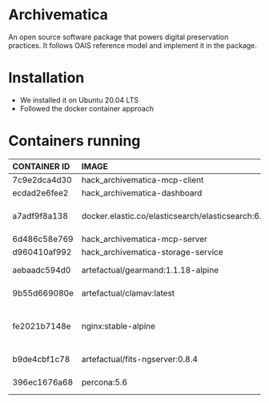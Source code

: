 # Archivematica

An open source software package that powers digital preservation practices. It follows OAIS reference model and implement it in the
package. 

# Installation

- We installed it on Ubuntu 20.04 LTS
- Followed the docker container approach

# Containers running 

|CONTAINER ID|   IMAGE |                                                 COMMAND   |      PORTS |
|:---|:---|:---|:---|
|7c9e2dca4d30|   hack_archivematica-mcp-client|                         "/src/src/MCPClient/…" | |
|ecdad2e6fee2|   hack_archivematica-dashboard |                         "/usr/local/bin/guni…" | 8000/tcp|
|a7adf9f8a138 |  docker.elastic.co/elasticsearch/elasticsearch:6.5.4|   "/usr/local/bin/dock…" | 9300/tcp, 127.0.0.1:62002->9200/tcp|
|6d486c58e769 |  hack_archivematica-mcp-server                   |  "/src/src/MCPServer/…"     | |
|d960410af992 |  hack_archivematica-storage-service   | "/usr/local/bin/guni…"                 |  8000/tcp |
|aebaadc594d0 |  artefactual/gearmand:1.1.18-alpine|                    "docker-entrypoint.s…" |   127.0.0.1:62004->4730/tcp |
|9b55d669080e |  artefactual/clamav:latest          |                   "/run.sh"              | 127.0.0.1:62006->3310/tcp |
|fe2021b7148e |  nginx:stable-alpine                 |                  "/docker-entrypoint.…" | 0.0.0.0:62080->80/tcp, 0.0.0.0:62081->8000/tcp |
|b9de4cbf1c78 |  artefactual/fits-ngserver:0.8.4      |                 "/usr/bin/fits-ngser…" | 127.0.0.1:62005->2113/tcp |
|396ec1676a68 |  percona:5.6                           |                "/docker-entrypoint.…" |   127.0.0.1:62001->3306/tcp |
